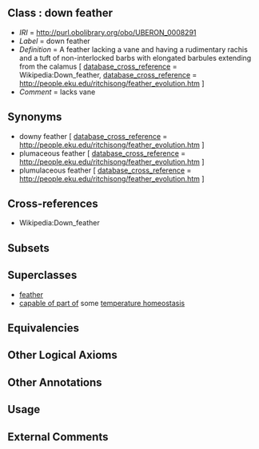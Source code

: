 
## Class : down feather

 * *IRI* = http://purl.obolibrary.org/obo/UBERON_0008291
 * *Label* = down feather
 * *Definition* = A feather lacking a vane and having a rudimentary rachis and a tuft of non-interlocked barbs with elongated barbules extending from the calamus [ [database_cross_reference](../../ef/oboInOwl#hasDbXref.md) = Wikipedia:Down_feather, [database_cross_reference](../../ef/oboInOwl#hasDbXref.md) = http://people.eku.edu/ritchisong/feather_evolution.htm ]
 * *Comment* = lacks vane

## Synonyms

 * downy feather [ [database_cross_reference](../../ef/oboInOwl#hasDbXref.md) = http://people.eku.edu/ritchisong/feather_evolution.htm ]
 * plumaceous feather [ [database_cross_reference](../../ef/oboInOwl#hasDbXref.md) = http://people.eku.edu/ritchisong/feather_evolution.htm ]
 * plumulaceous feather [ [database_cross_reference](../../ef/oboInOwl#hasDbXref.md) = http://people.eku.edu/ritchisong/feather_evolution.htm ]

## Cross-references

 * Wikipedia:Down_feather

## Subsets


## Superclasses

 * [feather](../../UBERON/22/UBERON_0000022.md)
 * [capable of part of](../../RO/16/RO_0002216.md) some [temperature homeostasis](../../GO/59/GO_0001659.md)

## Equivalencies


## Other Logical Axioms


## Other Annotations


## Usage


## External Comments

